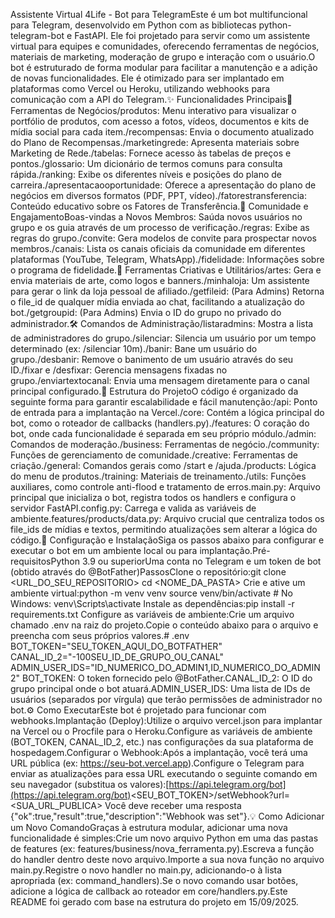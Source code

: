 Assistente Virtual 4Life - Bot para TelegramEste é um bot multifuncional para Telegram, desenvolvido em Python com as bibliotecas python-telegram-bot e FastAPI. Ele foi projetado para servir como um assistente virtual para equipes e comunidades, oferecendo ferramentas de negócios, materiais de marketing, moderação de grupo e interação com o usuário.O bot é estruturado de forma modular para facilitar a manutenção e a adição de novas funcionalidades. Ele é otimizado para ser implantado em plataformas como Vercel ou Heroku, utilizando webhooks para comunicação com a API do Telegram.✨ Funcionalidades Principais🚀 Ferramentas de Negócios/produtos: Menu interativo para visualizar o portfólio de produtos, com acesso a fotos, vídeos, documentos e kits de mídia social para cada item./recompensas: Envia o documento atualizado do Plano de Recompensas./marketingrede: Apresenta materiais sobre Marketing de Rede./tabelas: Fornece acesso às tabelas de preços e pontos./glossario: Um dicionário de termos comuns para consulta rápida./ranking: Exibe os diferentes níveis e posições do plano de carreira./apresentacaooportunidade: Oferece a apresentação do plano de negócios em diversos formatos (PDF, PPT, vídeo)./fatorestransferencia: Conteúdo educativo sobre os Fatores de Transferência.👥 Comunidade e EngajamentoBoas-vindas a Novos Membros: Saúda novos usuários no grupo e os guia através de um processo de verificação./regras: Exibe as regras do grupo./convite: Gera modelos de convite para prospectar novos membros./canais: Lista os canais oficiais da comunidade em diferentes plataformas (YouTube, Telegram, WhatsApp)./fidelidade: Informações sobre o programa de fidelidade.🎨 Ferramentas Criativas e Utilitários/artes: Gera e envia materiais de arte, como logos e banners./minhaloja: Um assistente para gerar o link da loja pessoal de afiliado./getfileid: (Para Admins) Retorna o file_id de qualquer mídia enviada ao chat, facilitando a atualização do bot./getgroupid: (Para Admins) Envia o ID do grupo no privado do administrador.🛠️ Comandos de Administração/listaradmins: Mostra a lista de administradores do grupo./silenciar: Silencia um usuário por um tempo determinado (ex: /silenciar 10m)./banir: Bane um usuário do grupo./desbanir: Remove o banimento de um usuário através do seu ID./fixar e /desfixar: Gerencia mensagens fixadas no grupo./enviartextocanal: Envia uma mensagem diretamente para o canal principal configurado.📂 Estrutura do ProjetoO código é organizado da seguinte forma para garantir escalabilidade e fácil manutenção:/api: Ponto de entrada para a implantação na Vercel./core: Contém a lógica principal do bot, como o roteador de callbacks (handlers.py)./features: O coração do bot, onde cada funcionalidade é separada em seu próprio módulo./admin: Comandos de moderação./business: Ferramentas de negócio./community: Funções de gerenciamento de comunidade./creative: Ferramentas de criação./general: Comandos gerais como /start e /ajuda./products: Lógica do menu de produtos./training: Materiais de treinamento./utils: Funções auxiliares, como controle anti-flood e tratamento de erros.main.py: Arquivo principal que inicializa o bot, registra todos os handlers e configura o servidor FastAPI.config.py: Carrega e valida as variáveis de ambiente.features/products/data.py: Arquivo crucial que centraliza todos os file_ids de mídias e textos, permitindo atualizações sem alterar a lógica do código.🚀 Configuração e InstalaçãoSiga os passos abaixo para configurar e executar o bot em um ambiente local ou para implantação.Pré-requisitosPython 3.9 ou superiorUma conta no Telegram e um token de bot (obtido através do @BotFather)PassosClone o repositório:git clone <URL_DO_SEU_REPOSITORIO>
cd <NOME_DA_PASTA>
Crie e ative um ambiente virtual:python -m venv venv
source venv/bin/activate  # No Windows: venv\Scripts\activate
Instale as dependências:pip install -r requirements.txt
Configure as variáveis de ambiente:Crie um arquivo chamado .env na raiz do projeto.Copie o conteúdo abaixo para o arquivo e preencha com seus próprios valores.# .env
BOT_TOKEN="SEU_TOKEN_AQUI_DO_BOTFATHER"
CANAL_ID_2="-100SEU_ID_DE_GRUPO_OU_CANAL"
ADMIN_USER_IDS="ID_NUMERICO_DO_ADMIN1,ID_NUMERICO_DO_ADMIN2"
BOT_TOKEN: O token fornecido pelo @BotFather.CANAL_ID_2: O ID do grupo principal onde o bot atuará.ADMIN_USER_IDS: Uma lista de IDs de usuários (separados por vírgula) que terão permissões de administrador no bot.⚙️ Como ExecutarEste bot é projetado para funcionar com webhooks.Implantação (Deploy):Utilize o arquivo vercel.json para implantar na Vercel ou o Procfile para o Heroku.Configure as variáveis de ambiente (BOT_TOKEN, CANAL_ID_2, etc.) nas configurações da sua plataforma de hospedagem.Configurar o Webhook:Após a implantação, você terá uma URL pública (ex: https://seu-bot.vercel.app).Configure o Telegram para enviar as atualizações para essa URL executando o seguinte comando em seu navegador (substitua os valores):[https://api.telegram.org/bot](https://api.telegram.org/bot)<SEU_BOT_TOKEN>/setWebhook?url=<SUA_URL_PUBLICA>
Você deve receber uma resposta {"ok":true,"result":true,"description":"Webhook was set"}.💡 Como Adicionar um Novo ComandoGraças à estrutura modular, adicionar uma nova funcionalidade é simples:Crie um novo arquivo Python em uma das pastas de features (ex: features/business/nova_ferramenta.py).Escreva a função do handler dentro deste novo arquivo.Importe a sua nova função no arquivo main.py.Registre o novo handler no main.py, adicionando-o à lista apropriada (ex: command_handlers).Se o novo comando usar botões, adicione a lógica de callback ao roteador em core/handlers.py.Este README foi gerado com base na estrutura do projeto em 15/09/2025.